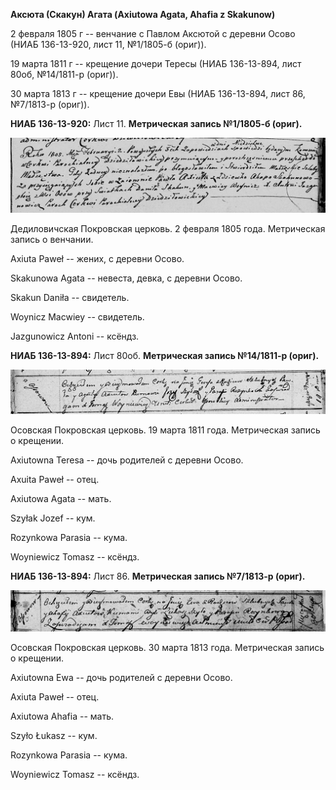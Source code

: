 **Аксюта (Скакун) Агата (Axiutowa Agata, Ahafia z Skakunow)**

2 февраля 1805 г -- венчание с Павлом Аксютой с деревни Осово (НИАБ
136-13-920, лист 11, №1/1805-б (ориг)).

19 марта 1811 г -- крещение дочери Тересы (НИАБ 136-13-894, лист 80об,
№14/1811-р (ориг)).

30 марта 1813 г -- крещение дочери Евы (НИАБ 136-13-894, лист 86,
№7/1813-р (ориг)).

**НИАБ 136-13-920:** Лист 11. **Метрическая запись №1/1805-б (ориг).**

![](./media/b9fa0a098d9f58e9bd4cc0c45f3437bc891c4b8c.png)

Дедиловичская Покровская церковь. 2 февраля 1805 года. Метрическая
запись о венчании.

Axiuta Paweł -- жених, с деревни Осовo.

Skakunowa Agata -- невеста, девка, с деревни Осовo.

Skakun Daniła -- свидетель.

Woynicz Macwiey -- свидетель.

Jazgunowicz Antoni -- ксёндз.

**НИАБ 136-13-894:** Лист 80об. **Метрическая запись №14/1811-р
(ориг).**

![](./media/5e5b78936d9b236f0b0657fecdf672e5f627ed17.png)

Осовская Покровская церковь. 19 марта 1811 года. Метрическая запись о
крещении.

Axiutowna Teresa -- дочь родителей с деревни Осовo.

Axuita Paweł -- отец.

Axiutowa Agata -- мать.

Szyłak Jozef -- кум.

Rozynkowa Parasia -- кума.

Woyniewicz Tomasz -- ксёндз.

**НИАБ 136-13-894:** Лист 86. **Метрическая запись №7/1813-р (ориг).**

![](./media/0ec97a773e23482caf0a166f01f6432614c9c79a.png)

Осовская Покровская церковь. 30 марта 1813 года. Метрическая запись о
крещении.

Axiutowna Ewa -- дочь родителей с деревни Осовo.

Axiuta Paweł -- отец.

Axiutowa Ahafia -- мать.

Szyło Łukasz -- кум.

Rozynkowa Parasia -- кума.

Woyniewicz Tomasz -- ксёндз.

